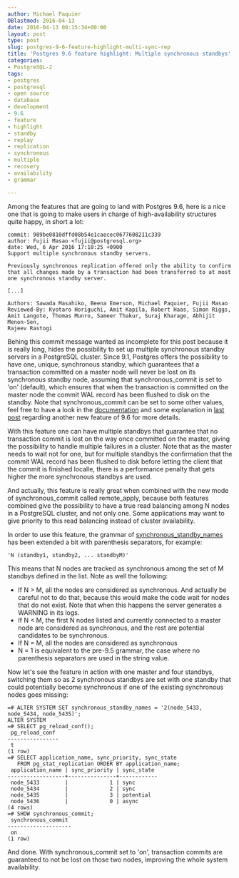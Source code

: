 ```yaml
---
author: Michael Paquier
OBlastmod: 2016-04-13
date: 2016-04-13 00:15:34+00:00
layout: post
type: post
slug: postgres-9-6-feature-highlight-multi-sync-rep
title: 'Postgres 9.6 feature highlight: Multiple synchronous standbys'
categories:
- PostgreSQL-2
tags:
- postgres
- postgresql
- open source
- database
- development
- 9.6
- feature
- highlight
- standby
- replay
- replication
- synchronous
- multiple
- recovery
- availability
- grammar

---
```


Among the features that are going to land with Postgres 9.6, here is a nice
one that is going to make users in charge of high-availability structures
quite happy, in short a lot:

    commit: 989be0810dffd08b54e1caecec0677608211c339
    author: Fujii Masao <fujii@postgresql.org>
    date: Wed, 6 Apr 2016 17:18:25 +0900
    Support multiple synchronous standby servers.

    Previously synchronous replication offered only the ability to confirm
    that all changes made by a transaction had been transferred to at most
    one synchronous standby server.

    [...]

    Authors: Sawada Masahiko, Beena Emerson, Michael Paquier, Fujii Masao
    Reviewed-By: Kyotaro Horiguchi, Amit Kapila, Robert Haas, Simon Riggs,
    Amit Langote, Thomas Munro, Sameer Thakur, Suraj Kharage, Abhijit Menon-Sen,
    Rajeev Rastogi

Behing this commit message wanted as incomplete for this post because it is
really long, hides the possibility to set up multiple synchronous standby
servers in a PostgreSQL cluster. Since 9.1, Postgres offers the possibility
to have one, unique, synchronous standby, which guarantees that a transaction
committed on a master node will never be lost on its synchronous standby node,
assuming that synchronous\_commit is set to 'on' (default), which ensures that
when the transaction is committed on the master node the commit WAL record
has been flushed to disk on the standby. Note that synchronous\_commit can be
set to some other values, feel free to have a look in the [documentation](http://www.postgresql.org/docs/devel/static/runtime-config-wal.html#GUC-SYNCHRONOUS-COMMIT)
and some explanation in [last post](/postgresql-2/postgres-9-6-feature-highlight-remote-apply/)
regarding another new feature of 9.6 for more details.

With this feature one can have multiple standbys that guarantee that no
transaction commit is lost on the way once committed on the master, giving
the possibility to handle multiple failures in a cluster. Note that as the
master needs to wait not for one, but for multiple standbys the confirmation
that the commit WAL record has been flushed to disk before letting the client
that the commit is finished localle, there is a performance penalty that
gets higher the more synchronous standbys are used.

And actually, this feature is really great when combined with the new
mode of synchronous\_commit called remote\_apply, because both features
combined give the possibility to have a true read balancing among N nodes
in a PostgreSQL cluster, and not only one. Some applications may want to
give priority to this read balancing instead of cluster availability.

In order to use this feature, the grammar of [synchronous\_standby\_names](http://www.postgresql.org/docs/devel/static/runtime-config-replication.html#GUC-SYNCHRONOUS-STANDBY-NAMES)
has been extended a bit with parenthesis separators, for example:

    'N (standby1, standby2, ... standbyM)'

This means that N nodes are tracked as synchronous among the set of M
standbys defined in the list. Note as well the following:

  * If N > M, all the nodes are considered as synchronous. And actually
  be careful not to do that, because this would make the code wait for
  nodes that do not exist. Note that when this happens the server generates
  a WARNING in its logs.
  * If N < M, the first N nodes listed and currently connected to a master
  node are considered as synchronous, and the rest are potential candidates
  to be synchronous.
  * If N = M, all the nodes are considered as synchronous
  * N = 1 is equivalent to the pre-9.5 grammar, the case where no parenthesis
  separators are used in the string value.

Now let's see the feature in action with one master and four standbys,
switching them so as 2 synchronous standbys are set with one standby that
could potentially become synchronous if one of the existing synchronous
nodes goes missing:

    =# ALTER SYSTEM SET synchronous_standby_names = '2(node_5433, node_5434, node_5435)';
    ALTER SYSTEM
    =# SELECT pg_reload_conf();
     pg_reload_conf
    ----------------
     t
    (1 row)
	=# SELECT application_name, sync_priority, sync_state
       FROM pg_stat_replication ORDER BY application_name;
     application_name | sync_priority | sync_state
    ------------------+---------------+------------
     node_5433        |             1 | sync
     node_5434        |             2 | sync
     node_5435        |             3 | potential
     node_5436        |             0 | async
	(4 rows)
    =# SHOW synchronous_commit;
     synchronous_commit
    --------------------
     on
    (1 row)

And done. With synchronous\_commit set to 'on', transaction commits are
guaranteed to not be lost on those two nodes, improving the whole system
availability.
